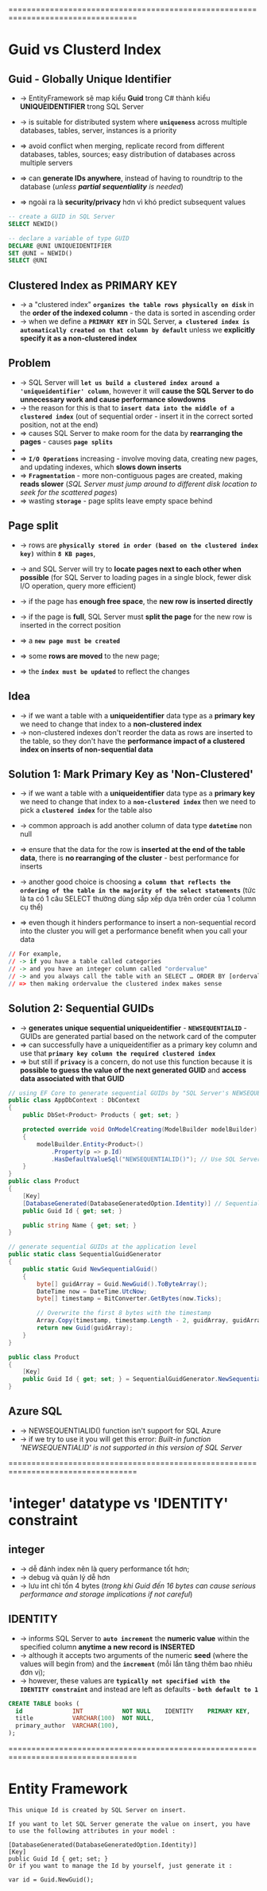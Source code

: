 ==================================================================================
# Guid vs Clusterd Index

## Guid - Globally Unique Identifier
* -> EntityFramework sẽ map kiểu **Guid** trong C# thành kiểu **UNIQUEIDENTIFIER** trong SQL Server  
* -> is suitable for distributed system where **`uniqueness`** across multiple databases, tables, server, instances is a priority

* => avoid conflict when merging, replicate record from different databases, tables, sources; easy distribution of databases across multiple servers
* => can **generate IDs anywhere**, instead of having to roundtrip to the database (_unless **partial sequentiality** is needed_)
* => ngoài ra là **security/privacy** hơn vì khó predict subsequent values

```sql
-- create a GUID in SQL Server
SELECT NEWID()

-- declare a variable of type GUID
DECLARE @UNI UNIQUEIDENTIFIER
SET @UNI = NEWID()
SELECT @UNI
```

## Clustered Index as PRIMARY KEY
* -> a "clustered index" **`organizes the table rows physically on disk`** in the **order of the indexed column** - the data is sorted in ascending order
* -> when we define a **`PRIMARY KEY`** in SQL Server, **`a clustered index is automatically created on that column by default`** unless we **explicitly specify it as a non-clustered index**

## Problem
* -> SQL Server will **`let us build a clustered index around a 'uniqueidentifier' column`**, however it will **cause the SQL Server to do unnecessary work and cause performance slowdowns**
* -> the reason for this is that to **`insert data into the middle of a clustered index`** (out of sequential order -  insert it in the correct sorted position, not at the end)
* => causes SQL Server to make room for the data by **rearranging the pages** - causes **`page splits`** 
* 
* => **`I/O Operations`** increasing - involve moving data, creating new pages, and updating indexes, which **slows down inserts**
* => **`Fragmentation`** - more non-contiguous pages are created, making **reads slower** (_SQL Server must jump around to different disk location to seek for the scattered pages_)
* => wasting **`storage`** - page splits leave empty space behind

## Page split
* -> rows are **`physically stored in order (based on the clustered index key)`** within **`8 KB pages`**,
* -> and SQL Server will try to **locate pages next to each other when possible** (for SQL Server to loading pages in a single block, fewer disk I/O operation, query more efficient) 
* -> if the page has **enough free space**, the **new row is inserted directly**
* -> if the page is **full**, SQL Server must **split the page** for the new row is inserted in the correct position

* => a **`new page must be created`**
* => some **rows are moved** to the new page;
* => the **`index must be updated`** to reflect the changes
  
## Idea
* -> if we want a table with a **uniqueidentifier** data type as a **primary key** we need to change that index to a **non-clustered index**
* -> non-clustered indexes don't reorder the data as rows are inserted to the table, so they don't have the **performance impact of a clustered index on inserts of non-sequential data**

## Solution 1: Mark Primary Key as 'Non-Clustered'
* -> if we want a table with a **uniqueidentifier** data type as a **primary key** we need to change that index to a **`non-clustered index`** then we need to pick a **`clustered index`** for the table also
* -> common approach is add another column of data type **`datetime`** non null
* => ensure that the data for the row is **inserted at the end of the table data**, there is **no rearranging of the cluster** - best performance for inserts

* -> another good choice is choosing **`a column that reflects the ordering of the table in the majority of the select statements`** (tức là ta có 1 câu SELECT thường dùng sắp xếp dựa trên order của 1 column cụ thể)
* => even though it hinders performance to insert a non-sequential record into the cluster you will get a performance benefit when you call your data
```r
// For example,
// -> if you have a table called categories
// -> and you have an integer column called "ordervalue"
// -> and you always call the table with an SELECT … ORDER BY [ordervalue]
// => then making ordervalue the clustered index makes sense
```

## Solution 2: Sequential GUIDs
* -> **generates unique sequential uniqueidentifier** - **`NEWSEQUENTIALID`** - GUIDs are generated partial based on the network card of the computer
* => can successfully have a uniqueidentifier as a primary key column and use that **`primary key column the required clustered index`**
* => but still if **`privacy`** is a concern, do not use this function because it is **possible to guess the value of the next generated GUID** and **access data associated with that GUID**

```cs
// using EF Core to generate sequential GUIDs by "SQL Server's NEWSEQUENTIALID()"
public class AppDbContext : DbContext
{
    public DbSet<Product> Products { get; set; }

    protected override void OnModelCreating(ModelBuilder modelBuilder)
    {
        modelBuilder.Entity<Product>()
            .Property(p => p.Id)
            .HasDefaultValueSql("NEWSEQUENTIALID()"); // Use SQL Server function for sequential GUIDs
    }
}
public class Product
{
    [Key]
    [DatabaseGenerated(DatabaseGeneratedOption.Identity)] // Sequential GUID as PK
    public Guid Id { get; set; }  

    public string Name { get; set; }
}

// generate sequential GUIDs at the application level
public static class SequentialGuidGenerator
{
    public static Guid NewSequentialGuid()
    {
        byte[] guidArray = Guid.NewGuid().ToByteArray();
        DateTime now = DateTime.UtcNow;
        byte[] timestamp = BitConverter.GetBytes(now.Ticks);

        // Overwrite the first 8 bytes with the timestamp
        Array.Copy(timestamp, timestamp.Length - 2, guidArray, guidArray.Length - 2, 2);
        return new Guid(guidArray);
    }
}

public class Product
{
    [Key]
    public Guid Id { get; set; } = SequentialGuidGenerator.NewSequentialGuid();
}
```

## Azure SQL
* -> NEWSEQUENTIALID() function isn't support for SQL Azure
* -> if we try to use it you will get this error: _Built-in function 'NEWSEQUENTIALID' is not supported in this version of SQL Server_

==================================================================================
# 'integer' datatype vs 'IDENTITY' constraint

## integer
* -> dễ đánh index nên là query performance tốt hơn;
* -> debug và quản lý dễ hơn
* -> lưu int chỉ tốn 4 bytes (_trong khi Guid đến 16 bytes can cause serious performance and storage implications if not careful_)

## IDENTITY
* -> informs SQL Server to **`auto increment`** the **numeric value** within the specified column **anytime a new record is INSERTED**
* -> although it accepts two arguments of the numeric **seed** (where the values will begin from) and the **`increment`** (mỗi lần tăng thêm bao nhiêu đơn vị);
* -> however, these values are **`typically not specified with the IDENTITY constraint`** and instead are left as defaults - **`both default to 1`**

```sql
CREATE TABLE books (
  id              INT           NOT NULL    IDENTITY    PRIMARY KEY,
  title           VARCHAR(100)  NOT NULL,
  primary_author  VARCHAR(100),
);
```

==================================================================================
# Entity Framework
```
This unique Id is created by SQL Server on insert.

If you want to let SQL Server generate the value on insert, you have to use the following attributes in your model :

[DatabaseGenerated(DatabaseGeneratedOption.Identity)]
[Key]
public Guid Id { get; set; }
Or if you want to manage the Id by yourself, just generate it :

var id = Guid.NewGuid();
```
